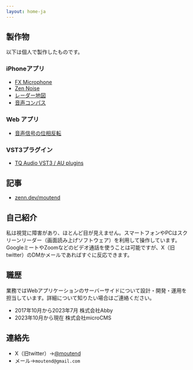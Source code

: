 ```yaml
---
layout: home-ja
---
```

## 製作物

以下は個人で製作したものです。

### iPhoneアプリ

- [FX Microphone](https://moutend.github.io/products/FXMicrophone/ja/)
- [Zen Noise](https://moutend.github.io/products/ZenNoise/ja/)
- [レーダー地図](https://moutend.github.io/products/RadarMap/ja/)
- [音声コンパス](https://moutend.github.io/products/TalkCompass/ja/)

### Web アプリ

- [音声信号の位相反転](https://moutend.github.io/PhaseInversion/)

### VST3プラグイン

- [TQ Audio VST3 / AU plugins](https://tqaudio.github.io/)

## 記事

- [zenn.dev/moutend](https://zenn.dev/moutend)

## 自己紹介

私は視覚に障害があり、ほとんど目が見えません。スマートフォンやPCはスクリーンリーダー（画面読み上げソフトウェア）を利用して操作しています。GoogleミートやZoomなどのビデオ通話を使うことは可能ですが、X（旧twitter）のDMかメールであればすぐに反応できます。

## 職歴

業務ではWebアプリケーションのサーバーサイドについて設計・開発・運用を担当しています。詳細について知りたい場合はご連絡ください。

- 2017年10月から2023年7月 株式会社Abby
- 2023年10月から現在 株式会社microCMS

## 連絡先

- X（旧twitter）→[@moutend](https://twitter.com/moutend)
- メール→`moutend@gmail.com`
